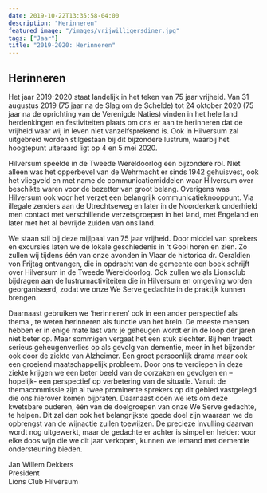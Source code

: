 ```yaml
---
date: 2019-10-22T13:35:58-04:00
description: "Herinneren"
featured_image: "/images/vrijwilligersdiner.jpg"
tags: ["Jaar"]
title: "2019-2020: Herinneren"
---
```

## Herinneren

Het jaar 2019-2020 staat landelijk in het teken van 75 jaar vrijheid. Van 31 augustus 2019 (75 jaar na de Slag om de Schelde) tot 24 oktober 2020 (75 jaar na de oprichting van de Verenigde Naties) vinden in het hele land herdenkingen en festiviteiten plaats om ons er aan te herinneren dat de vrijheid waar wij in leven niet vanzelfsprekend is. Ook in Hilversum zal uitgebreid worden stilgestaan bij dit bijzondere lustrum, waarbij het hoogtepunt uiteraard ligt op 4 en 5 mei 2020.

Hilversum speelde in de Tweede Wereldoorlog een bijzondere rol. Niet alleen was het opperbevel van de Wehrmacht er sinds 1942 gehuisvest, ook het vliegveld en met name de communicatiemiddelen waar Hilversum over beschikte waren voor de bezetter van groot belang. Overigens was Hilversum ook voor het verzet een belangrijk communicatieknooppunt. Via illegale zenders aan de Utrechtseweg en later in de Noorderkerk onderhield men contact met verschillende verzetsgroepen in het land, met Engeland en later met het al bevrijde zuiden van ons land.

We staan stil bij deze mijlpaal van 75 jaar vrijheid. Door middel van sprekers en excursies laten we de lokale geschiedenis in ‘t Gooi horen en zien. Zo zullen wij tijdens één van onze avonden in Vlaar de historica dr. Geraldien von Frijtag ontvangen, die in opdracht van de gemeente een boek schrijft over Hilversum in de Tweede Wereldoorlog. Ook zullen we als Lionsclub  bijdragen aan de lustrumactiviteiten die in Hilversum en omgeving worden georganiseerd, zodat we onze We Serve gedachte in de praktijk kunnen brengen. 

Daarnaast gebruiken we ‘herinneren’ ook in een ander perspectief als thema , te weten herinneren als functie van het brein. De meeste mensen hebben er in enige mate last van: je geheugen wordt er in de loop der jaren niet beter op. Maar sommigen vergaat het een stuk slechter. Bij hen treedt serieus geheugenverlies op als gevolg van dementie, meer in het bijzonder ook door de ziekte van Alzheimer. Een groot persoonlijk drama maar ook een groeiend maatschappelijk probleem. Door ons te verdiepen in deze ziekte krijgen we een beter beeld van de oorzaken en gevolgen en –hopelijk- een perspectief op verbetering van de situatie. Vanuit de themacommissie zijn al twee prominente sprekers op dit gebied vastgelegd die ons hierover komen bijpraten. Daarnaast doen we iets om deze kwetsbare ouderen, één van de doelgroepen van onze We Serve gedachte, te helpen. Dit zal dan ook het belangrijkste goede doel zijn waaraan we de opbrengst van de wijnactie zullen toewijzen. De precieze invulling daarvan wordt nog uitgewerkt, maar de gedachte er achter is simpel en helder: voor elke doos wijn die we dit jaar verkopen, kunnen we iemand met dementie ondersteuning bieden.

Jan Willem Dekkers   
President  
Lions Club Hilversum  
